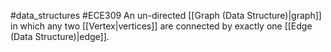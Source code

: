 #data_structures #ECE309 
An un-directed [[Graph (Data Structure)|graph]] in which any two [[Vertex|vertices]] are connected by exactly one [[Edge (Data Structure)|edge]].